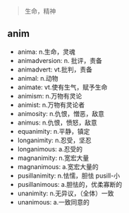 > 生命，精神

## anim

- anima: n.生命，灵魂
- animadversion: n. 批评，责备
- animadvert: vt.批判，责备
- animal: n.动物
- animate: vt.使有生气，赋予生命
- animism: n.万物有灵论
- animist: n.万物有灵论者
- animosity: n.仇恨，憎恶，敌意
- animus: n.仇恨，愤怒，敌意
- equanimity: n.平静，镇定
- longanimity: n.忍受，坚忍
- longanimous: a.忍受的
- magnanimity: n.宽宏大量
- magnanimous: a.宽宏大量的
- pusillanimity: n.怯懦，胆怯 pusill-小
- pusillanimous: a.胆怯的，优柔寡断的
- unanimity: n.无异议，（全体）一致
- unanimous: a.一致同意的